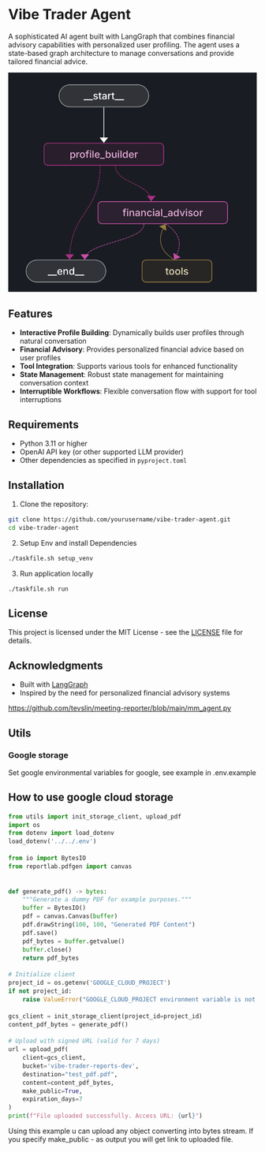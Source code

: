 # Vibe Trader Agent

A sophisticated AI agent built with LangGraph that combines financial advisory capabilities with personalized user profiling. The agent uses a state-based graph architecture to manage conversations and provide tailored financial advice.

![Architecture Diagram](static/architecture.png)

## Features

- **Interactive Profile Building**: Dynamically builds user profiles through natural conversation
- **Financial Advisory**: Provides personalized financial advice based on user profiles
- **Tool Integration**: Supports various tools for enhanced functionality
- **State Management**: Robust state management for maintaining conversation context
- **Interruptible Workflows**: Flexible conversation flow with support for tool interruptions

## Requirements

- Python 3.11 or higher
- OpenAI API key (or other supported LLM provider)
- Other dependencies as specified in `pyproject.toml`

## Installation

1. Clone the repository:
```bash
git clone https://github.com/yourusername/vibe-trader-agent.git
cd vibe-trader-agent
```

2. Setup Env and install Dependencies
```bash
./taskfile.sh setup_venv
```

3. Run application locally
```bash
./taskfile.sh run
```

## License

This project is licensed under the MIT License - see the [LICENSE](LICENSE) file for details.

## Acknowledgments

- Built with [LangGraph](https://github.com/langchain-ai/langgraph)
- Inspired by the need for personalized financial advisory systems

https://github.com/tevslin/meeting-reporter/blob/main/mm_agent.py

## Utils
### Google storage
Set google environmental variables for google, see example in .env.example

## How to use google cloud storage
```python 
from utils import init_storage_client, upload_pdf
import os
from dotenv import load_dotenv
load_dotenv('../../.env')

from io import BytesIO
from reportlab.pdfgen import canvas


def generate_pdf() -> bytes:
    """Generate a dummy PDF for example purposes."""
    buffer = BytesIO()
    pdf = canvas.Canvas(buffer)
    pdf.drawString(100, 100, "Generated PDF Content")
    pdf.save()
    pdf_bytes = buffer.getvalue()
    buffer.close()
    return pdf_bytes

# Initialize client
project_id = os.getenv('GOOGLE_CLOUD_PROJECT')
if not project_id:
    raise ValueError("GOOGLE_CLOUD_PROJECT environment variable is not set")

gcs_client = init_storage_client(project_id=project_id)
content_pdf_bytes = generate_pdf()

# Upload with signed URL (valid for 7 days)
url = upload_pdf(
    client=gcs_client,
    bucket='vibe-trader-reports-dev',
    destination="test_pdf.pdf",
    content=content_pdf_bytes,
    make_public=True,
    expiration_days=7
)
print(f"File uploaded successfully. Access URL: {url}")
```
Using this example u can upload any object converting into bytes stream.
If you specify make_public - as output you will get link to uploaded file.